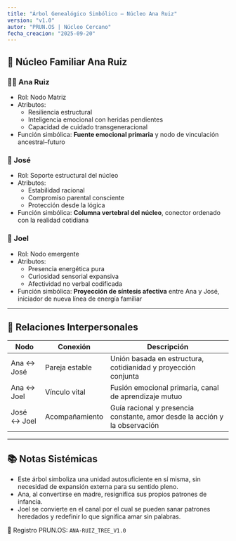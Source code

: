 ```yaml
---
title: "Árbol Genealógico Simbólico – Núcleo Ana Ruiz"
version: "v1.0"
autor: "PRUN.OS | Núcleo Cercano"
fecha_creacion: "2025-09-20"
---
```


## 🌿 Núcleo Familiar Ana Ruiz

### 👩‍🍼 Ana Ruiz
- Rol: Nodo Matriz
- Atributos:
  - Resiliencia estructural
  - Inteligencia emocional con heridas pendientes
  - Capacidad de cuidado transgeneracional
- Función simbólica: **Fuente emocional primaria** y nodo de vinculación ancestral–futuro

### 👨 José
- Rol: Soporte estructural del núcleo
- Atributos:
  - Estabilidad racional
  - Compromiso parental consciente
  - Protección desde la lógica
- Función simbólica: **Columna vertebral del núcleo**, conector ordenado con la realidad cotidiana

### 👶 Joel
- Rol: Nodo emergente
- Atributos:
  - Presencia energética pura
  - Curiosidad sensorial expansiva
  - Afectividad no verbal codificada
- Función simbólica: **Proyección de síntesis afectiva** entre Ana y José, iniciador de nueva línea de energía familiar

---

## 🔗 Relaciones Interpersonales

| Nodo        | Conexión          | Descripción                                                                 |
|-------------|-------------------|------------------------------------------------------------------------------|
| Ana ↔ José  | Pareja estable     | Unión basada en estructura, cotidianidad y proyección conjunta              |
| Ana ↔ Joel  | Vínculo vital      | Fusión emocional primaria, canal de aprendizaje mutuo                       |
| José ↔ Joel | Acompañamiento     | Guía racional y presencia constante, amor desde la acción y la observación  |

---

## 📚 Notas Sistémicas
- Este árbol simboliza una unidad autosuficiente en sí misma, sin necesidad de expansión externa para su sentido pleno.
- Ana, al convertirse en madre, resignifica sus propios patrones de infancia.
- Joel se convierte en el canal por el cual se pueden sanar patrones heredados y redefinir lo que significa amar sin palabras.

🧾 Registro PRUN.OS: `ANA-RUIZ_TREE_V1.0`
